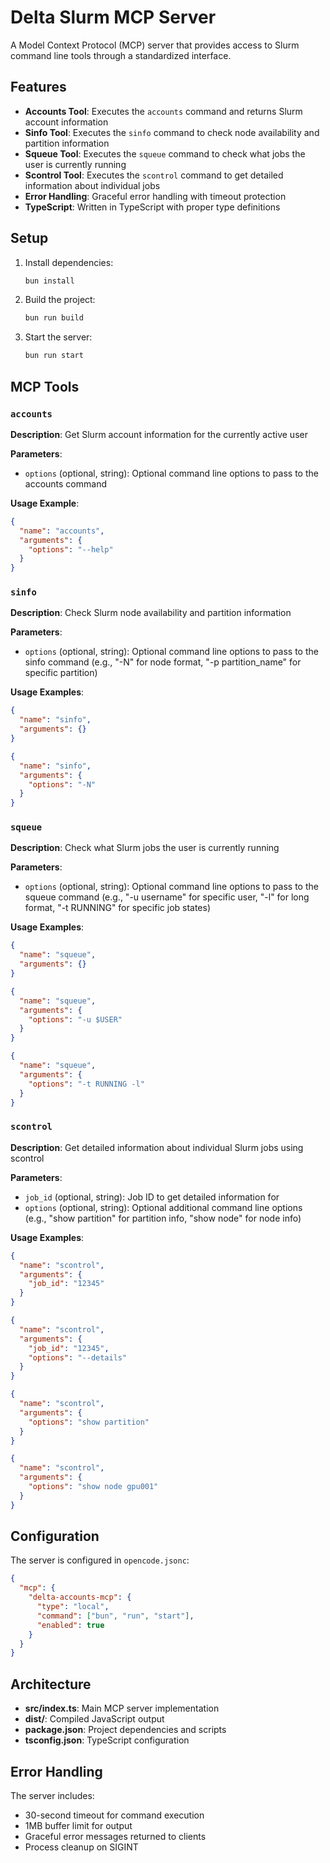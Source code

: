 # Delta Slurm MCP Server

A Model Context Protocol (MCP) server that provides access to Slurm command line tools through a standardized interface.

## Features

- **Accounts Tool**: Executes the `accounts` command and returns Slurm account information
- **Sinfo Tool**: Executes the `sinfo` command to check node availability and partition information  
- **Squeue Tool**: Executes the `squeue` command to check what jobs the user is currently running
- **Scontrol Tool**: Executes the `scontrol` command to get detailed information about individual jobs
- **Error Handling**: Graceful error handling with timeout protection
- **TypeScript**: Written in TypeScript with proper type definitions

## Setup

1. Install dependencies:
   ```bash
   bun install
   ```

2. Build the project:
   ```bash
   bun run build
   ```

3. Start the server:
   ```bash
   bun run start
   ```

## MCP Tools

### `accounts`

**Description**: Get Slurm account information for the currently active user

**Parameters**:
- `options` (optional, string): Optional command line options to pass to the accounts command

**Usage Example**:
```json
{
  "name": "accounts",
  "arguments": {
    "options": "--help"
  }
}
```

### `sinfo`

**Description**: Check Slurm node availability and partition information

**Parameters**:
- `options` (optional, string): Optional command line options to pass to the sinfo command (e.g., "-N" for node format, "-p partition_name" for specific partition)

**Usage Examples**:
```json
{
  "name": "sinfo",
  "arguments": {}
}
```

```json
{
  "name": "sinfo",
  "arguments": {
    "options": "-N"
  }
}
```

### `squeue`

**Description**: Check what Slurm jobs the user is currently running

**Parameters**:
- `options` (optional, string): Optional command line options to pass to the squeue command (e.g., "-u username" for specific user, "-l" for long format, "-t RUNNING" for specific job states)

**Usage Examples**:
```json
{
  "name": "squeue",
  "arguments": {}
}
```

```json
{
  "name": "squeue",
  "arguments": {
    "options": "-u $USER"
  }
}
```

```json
{
  "name": "squeue",
  "arguments": {
    "options": "-t RUNNING -l"
  }
}
```

### `scontrol`

**Description**: Get detailed information about individual Slurm jobs using scontrol

**Parameters**:
- `job_id` (optional, string): Job ID to get detailed information for
- `options` (optional, string): Optional additional command line options (e.g., "show partition" for partition info, "show node" for node info)

**Usage Examples**:
```json
{
  "name": "scontrol",
  "arguments": {
    "job_id": "12345"
  }
}
```

```json
{
  "name": "scontrol",
  "arguments": {
    "job_id": "12345",
    "options": "--details"
  }
}
```

```json
{
  "name": "scontrol",
  "arguments": {
    "options": "show partition"
  }
}
```

```json
{
  "name": "scontrol",
  "arguments": {
    "options": "show node gpu001"
  }
}
```

## Configuration

The server is configured in `opencode.jsonc`:

```json
{
  "mcp": {
    "delta-accounts-mcp": {
      "type": "local",
      "command": ["bun", "run", "start"],
      "enabled": true
    }
  }
}
```

## Architecture

- **src/index.ts**: Main MCP server implementation
- **dist/**: Compiled JavaScript output
- **package.json**: Project dependencies and scripts
- **tsconfig.json**: TypeScript configuration

## Error Handling

The server includes:
- 30-second timeout for command execution
- 1MB buffer limit for output
- Graceful error messages returned to clients
- Process cleanup on SIGINT
